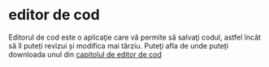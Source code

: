 # editor de cod

Editorul de cod este o aplicaţie care vă permite să salvaţi codul, astfel încât să îl puteți revizui și modifica mai târziu. Puteţi afla de unde puteți downloada unul din [capitolul de editor de cod](./code_editor/README.md)